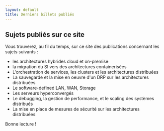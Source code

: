 ```yaml
---
layout: default
title: Derniers billets publiés
---
```

## Sujets publiés sur ce site
Vous trouverez, au fil du temps, sur ce site des publications concernant les sujets suivants :

* les architectures hybrides cloud et on-premise
* la migration du SI vers des architectures containerisées
* L'orchestration de services, les clusters et les architectures distribuées
* La sauvegarde et la mise en oeuvre d'un DRP sur les architectures distribuées
* Le software-defined LAN, WAN, Storage
* Les serveurs hyperconvergés
* Le debugging, la gestion de performance, et le scaling des systèmes distribués
* La mise en place de mesures de sécurité sur les architectures distribuées

Bonne lecture !